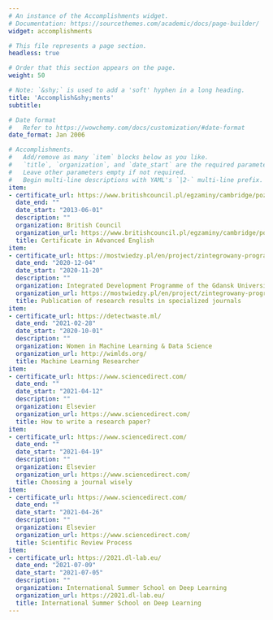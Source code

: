 ```yaml
---
# An instance of the Accomplishments widget.
# Documentation: https://sourcethemes.com/academic/docs/page-builder/
widget: accomplishments

# This file represents a page section.
headless: true

# Order that this section appears on the page.
weight: 50

# Note: `&shy;` is used to add a 'soft' hyphen in a long heading.
title: 'Accomplish&shy;ments'
subtitle:

# Date format
#   Refer to https://wowchemy.com/docs/customization/#date-format
date_format: Jan 2006

# Accomplishments.
#   Add/remove as many `item` blocks below as you like.
#   `title`, `organization`, and `date_start` are the required parameters.
#   Leave other parameters empty if not required.
#   Begin multi-line descriptions with YAML's `|2-` multi-line prefix.
item:
- certificate_url: https://www.britishcouncil.pl/egzaminy/cambridge/poziom/advanced
  date_end: ""
  date_start: "2013-06-01"
  description: ""
  organization: British Council
  organization_url: https://www.britishcouncil.pl/egzaminy/cambridge/poziom/advanced
  title: Certificate in Advanced English
item:
- certificate_url: https://mostwiedzy.pl/en/project/zintegrowany-program-rozwoju-politechniki-gdanskiej,570-1
  date_end: "2020-12-04"
  date_start: "2020-11-20"
  description: ""
  organization: Integrated Development Programme of the Gdansk University of Technology
  organization_url: https://mostwiedzy.pl/en/project/zintegrowany-program-rozwoju-politechniki-gdanskiej,570-1
  title: Publication of research results in specialized journals
item:
- certificate_url: https://detectwaste.ml/
  date_end: "2021-02-28"
  date_start: "2020-10-01"
  description: ""
  organization: Women in Machine Learning & Data Science
  organization_url: http://wimlds.org/
  title: Machine Learning Researcher
item:
- certificate_url: https://www.sciencedirect.com/
  date_end: ""
  date_start: "2021-04-12"
  description: ""
  organization: Elsevier
  organization_url: https://www.sciencedirect.com/
  title: How to write a research paper?
item:  
- certificate_url: https://www.sciencedirect.com/
  date_end: ""
  date_start: "2021-04-19"
  description: ""
  organization: Elsevier
  organization_url: https://www.sciencedirect.com/
  title: Choosing a journal wisely
item:  
- certificate_url: https://www.sciencedirect.com/
  date_end: ""
  date_start: "2021-04-26"
  description: ""
  organization: Elsevier
  organization_url: https://www.sciencedirect.com/
  title: Scientific Review Process
item:  
- certificate_url: https://2021.dl-lab.eu/
  date_end: "2021-07-09"
  date_start: "2021-07-05"
  description: ""
  organization: International Summer School on Deep Learning 
  organization_url: https://2021.dl-lab.eu/
  title: International Summer School on Deep Learning 
---
```

